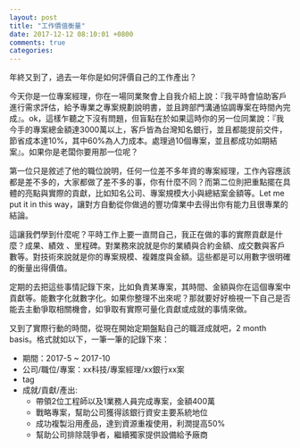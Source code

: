 ```yaml
---
layout: post
title: "工作價值衡量"
date: 2017-12-12 08:10:01 +0800
comments: true
categories: 
---
```


年終又到了，過去一年你是如何評價自己的工作產出？

今天你是一位專案經理，你在一場同業聚會上自我介紹上說：『我平時會協助客戶進行需求評估，給予專業之專案規劃說明書，並且跨部門溝通協調專案在時間內完成』。ok，這樣乍聽之下沒有問題，但盲點在於如果這時你的另一位同業說：『我今手的專案總金額達3000萬以上，客戶皆為台灣知名銀行，並且都能提前交件，節省成本達10%，其中60%為人力成本。處理過10個專案，並且都成功如期結案』。如果你是老闆你要用那一位呢？

第一位只是敘述了他的職位說明，任何一位差不多年資的專案經理，工作內容應該都是差不多的，大家都做了差不多的事，你有什麼不同？而第二位則把重點擺在具體的亮點與實際的貢獻，比如知名公司、專案規模大小與總結案金額等。Let me put it in this way，讓對方自動從你做過的豐功偉業中去得出你有能力且很專業的結論。

這讓我們學到什麼呢？平時工作上要一直問自己，我正在做的事的實際貢獻是什麼？成果、績效 、里程碑。對業務來說就是你的業績與合約金額、成交數與客戶數等。對技術來說就是你的專案規模、複雜度與金額。這些都是可以用數字很明確的衡量出得價值。

定期的去把這些事情記錄下來，比如負責某專案，其時間、金額與你在這個專案中貢獻等。能數字化就數字化。如果你整理不出來呢？那就要好好檢視一下自己是否能去主動爭取相關機會，如爭取有實際可量化貢獻或成就的事情來做。

又到了實際行動的時間，從現在開始定期盤點自己的職涯成就吧，2 month basis。格式就如以下，一筆一筆的記錄下來：

* 期間：2017-5 ~ 2017-10
* 公司/職位/專案：xx科技/專案經理/xx銀行xx案
* tag
* 成就/貢獻/產出:
  * 帶領2位工程師以及1業務人員完成專案，金額400萬
  * 戰略專案，幫助公司獲得該銀行資安主要系統地位
  * 成功複製沿用產品，達到資源重複使用，利潤提高50%
  * 幫助公司排除競爭者，繼續獨家提供設備給予廠商